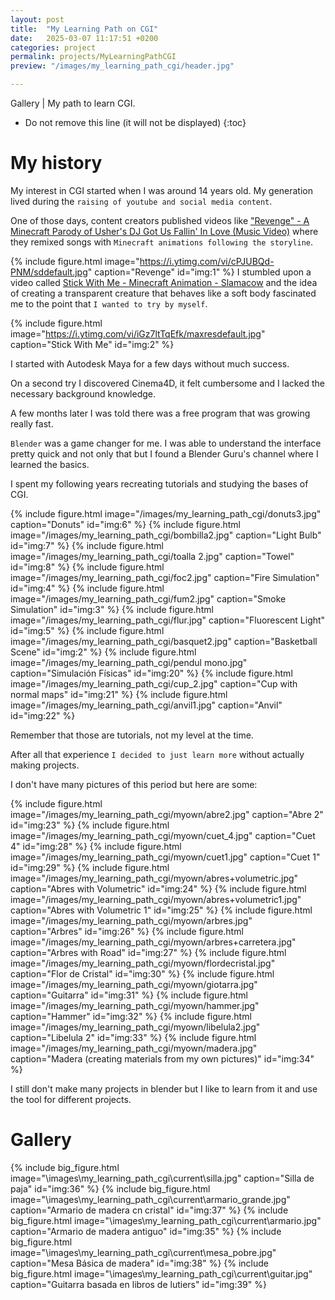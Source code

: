 ```yaml
---
layout: post
title:  "My Learning Path on CGI"
date:   2025-03-07 11:17:51 +0200
categories: project
permalink: projects/MyLearningPathCGI
preview: "/images/my_learning_path_cgi/header.jpg"

---
```

<!-- abstract --> 
Gallery | My path to learn CGI.
<!-- end-abstract -->

<!-- index -->
* Do not remove this line (it will not be displayed)
{:toc}

# My history
My interest in CGI started when I was around 14 years old. My generation lived during the ``raising of youtube and social media content``. 

One of those days, content creators published videos like 
["Revenge" - A Minecraft Parody of Usher's DJ Got Us Fallin' In Love (Music Video)](https://www.youtube.com/watch?v=cPJUBQd-PNM) where they remixed songs with ``Minecraft animations following the storyline``.

{% include figure.html image="https://i.ytimg.com/vi/cPJUBQd-PNM/sddefault.jpg" 
    caption="Revenge" 
    id="img:1"
%}
I stumbled upon a video called  [Stick With Me - Minecraft Animation - Slamacow](https://www.youtube.com/watch?v=iGz7ltTqEfk) and the idea of creating a transparent creature that behaves like a soft body fascinated me to the point that ``I wanted to try by myself``. 

{% include figure.html image="https://i.ytimg.com/vi/iGz7ltTqEfk/maxresdefault.jpg" 
    caption="Stick With Me" 
    id="img:2"
%}

I started with Autodesk Maya for a few days without much success. 

On a second try I discovered Cinema4D, it felt cumbersome and I lacked the necessary background knowledge. 

A few months later I was told there was a free program that was growing really fast.

``Blender`` was a game changer for me. I was able to understand the interface pretty quick and not only that but I found a Blender Guru's channel where I learned the basics. 

I spent my following years recreating tutorials and studying the bases of CGI.

{% include figure.html image="/images/my_learning_path_cgi/donuts3.jpg" 
    caption="Donuts" 
    id="img:6"
%}
{% include figure.html image="/images/my_learning_path_cgi/bombilla2.jpg" 
    caption="Light Bulb" 
    id="img:7"
%}
{% include figure.html image="/images/my_learning_path_cgi/toalla 2.jpg" 
    caption="Towel" 
    id="img:8"
%}
{% include figure.html image="/images/my_learning_path_cgi/foc2.jpg" 
    caption="Fire Simulation" 
    id="img:4"
%}
{% include figure.html image="/images/my_learning_path_cgi/fum2.jpg" 
    caption="Smoke Simulation" 
    id="img:3"
%}
{% include figure.html image="/images/my_learning_path_cgi/flur.jpg" 
    caption="Fluorescent Light" 
    id="img:5"
%}
{% include figure.html image="/images/my_learning_path_cgi/basquet2.jpg" 
    caption="Basketball Scene" 
    id="img:2"
%}
{% include figure.html image="/images/my_learning_path_cgi/pendul mono.jpg" 
    caption="Simulación Físicas" 
    id="img:20"
%}
{% include figure.html image="/images/my_learning_path_cgi/cup_2.jpg" 
    caption="Cup with normal maps" 
    id="img:21"
%}
{% include figure.html image="/images/my_learning_path_cgi/anvil1.jpg" 
    caption="Anvil" 
    id="img:22"
%}


Remember that those are tutorials, not my level at the time. 

After all that experience ``I decided to just learn more`` without actually making projects. 

I don't have many pictures of this period but here are some: 

{% include figure.html image="/images/my_learning_path_cgi/myown/abre2.jpg" 
    caption="Abre 2" 
    id="img:23"
%}
{% include figure.html image="/images/my_learning_path_cgi/myown/cuet_4.jpg" 
    caption="Cuet 4" 
    id="img:28"
%}
{% include figure.html image="/images/my_learning_path_cgi/myown/cuet1.jpg" 
    caption="Cuet 1" 
    id="img:29"
%}
{% include figure.html image="/images/my_learning_path_cgi/myown/abres+volumetric.jpg" 
    caption="Abres with Volumetric" 
    id="img:24"
%}
{% include figure.html image="/images/my_learning_path_cgi/myown/abres+volumetric1.jpg" 
    caption="Abres with Volumetric 1" 
    id="img:25"
%}
{% include figure.html image="/images/my_learning_path_cgi/myown/arbres.jpg" 
    caption="Arbres" 
    id="img:26"
%}
{% include figure.html image="/images/my_learning_path_cgi/myown/arbres+carretera.jpg" 
    caption="Arbres with Road" 
    id="img:27"
%}
{% include figure.html image="/images/my_learning_path_cgi/myown/flordecristal.jpg" 
    caption="Flor de Cristal" 
    id="img:30"
%}
{% include figure.html image="/images/my_learning_path_cgi/myown/giotarra.jpg" 
    caption="Guitarra" 
    id="img:31"
%}
{% include figure.html image="/images/my_learning_path_cgi/myown/hammer.jpg" 
    caption="Hammer" 
    id="img:32"
%}
{% include figure.html image="/images/my_learning_path_cgi/myown/libelula2.jpg" 
    caption="Libelula 2" 
    id="img:33"
%}
{% include figure.html image="/images/my_learning_path_cgi/myown/madera.jpg" 
    caption="Madera (creating materials from my own pictures)" 
    id="img:34"
%}

I still don't make many projects in blender but I like to learn from it and use the tool for different projects. 

# Gallery
{% include big_figure.html image="\images\my_learning_path_cgi\current\silla.jpg" 
    caption="Silla de paja" 
    id="img:36"
%}
{% include big_figure.html image="\images\my_learning_path_cgi\current\armario_grande.jpg" 
    caption="Armario de madera cn cristal" 
    id="img:37"
%}
{% include big_figure.html image="\images\my_learning_path_cgi\current\armario.jpg" 
    caption="Armario de madera antiguo" 
    id="img:35"
%}
{% include big_figure.html image="\images\my_learning_path_cgi\current\mesa_pobre.jpg" 
    caption="Mesa Básica de madera" 
    id="img:38"
%}
{% include big_figure.html image="\images\my_learning_path_cgi\current\guitar.jpg" 
    caption="Guitarra basada en libros de lutiers" 
    id="img:39"
%}